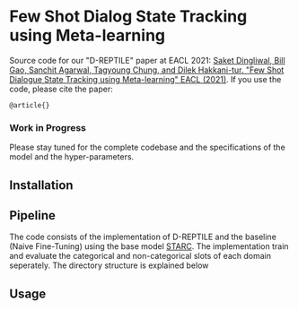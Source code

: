 # Few Shot Dialog State Tracking using Meta-learning

Source code for our "D-REPTILE" paper at EACL 2021: [Saket Dingliwal, Bill Gao, Sanchit Agarwal, Tagyoung Chung, and Dilek Hakkani-tur. "Few Shot Dialogue State Tracking using Meta-learning" EACL (2021)](http://arxiv.org/abs/2101.06779). If you use the code, please cite the paper:

```
@article{}
```

### Work in Progress
Please stay tuned for the complete codebase and the specifications of the model and the hyper-parameters. 


## Installation

## Pipeline
The code consists of the implementation of D-REPTILE and the baseline (Naive Fine-Tuning) using the base model [STARC](https://arxiv.org/pdf/2004.05827.pdf). The implementation train and evaluate the categorical and non-categorical slots of each domain seperately. The directory structure is explained below

## Usage
